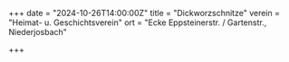 +++
date = "2024-10-26T14:00:00Z"
title = "Dickworzschnitze"
verein = "Heimat- u. Geschichtsverein"
ort = "Ecke Eppsteinerstr. / Gartenstr., Niederjosbach"

+++
